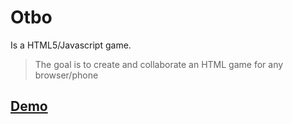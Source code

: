 Otbo
====

Is a HTML5/Javascript game.

> The goal is to create and collaborate an
> HTML game for any browser/phone

[Demo](http://www.a1rpun.com/games/otbo/index.html)
-